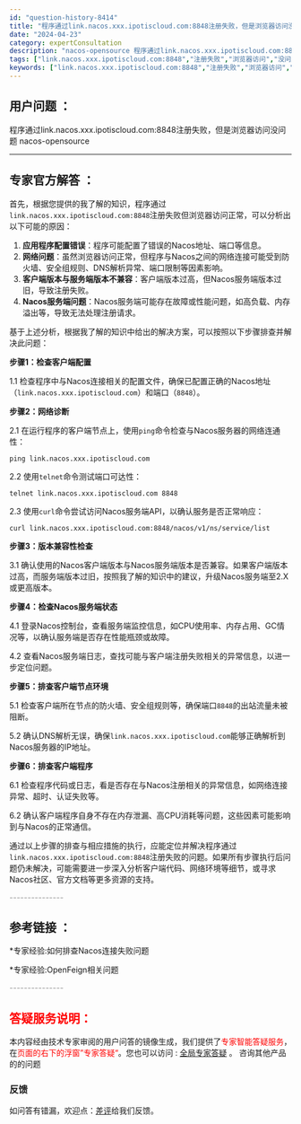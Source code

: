 ```yaml
---
id: "question-history-8414"
title: "程序通过link.nacos.xxx.ipotiscloud.com:8848注册失败，但是浏览器访问没问题 nacos-opensource"
date: "2024-04-23"
category: expertConsultation
description: "nacos-opensource 程序通过link.nacos.xxx.ipotiscloud.com:8848注册失败，但是浏览器访问没问题"
tags: ["link.nacos.xxx.ipotiscloud.com:8848","注册失败","浏览器访问","没问题"]
keywords: ["link.nacos.xxx.ipotiscloud.com:8848","注册失败","浏览器访问","没问题"]
---
```


## 用户问题 ： 
 程序通过link.nacos.xxx.ipotiscloud.com:8848注册失败，但是浏览器访问没问题 nacos-opensource 

---------------
## 专家官方解答 ：

首先，根据您提供的我了解的知识，程序通过`link.nacos.xxx.ipotiscloud.com:8848`注册失败但浏览器访问正常，可以分析出以下可能的原因：

1. **应用程序配置错误**：程序可能配置了错误的Nacos地址、端口等信息。
2. **网络问题**：虽然浏览器访问正常，但程序与Nacos之间的网络连接可能受到防火墙、安全组规则、DNS解析异常、端口限制等因素影响。
3. **客户端版本与服务端版本不兼容**：客户端版本过高，但Nacos服务端版本过旧，导致注册失败。
4. **Nacos服务端问题**：Nacos服务端可能存在故障或性能问题，如高负载、内存溢出等，导致无法处理注册请求。

基于上述分析，根据我了解的知识中给出的解决方案，可以按照以下步骤排查并解决此问题：

**步骤1：检查客户端配置**

1.1 检查程序中与Nacos连接相关的配置文件，确保已配置正确的Nacos地址（`link.nacos.xxx.ipotiscloud.com`）和端口（`8848`）。

**步骤2：网络诊断**

2.1 在运行程序的客户端节点上，使用`ping`命令检查与Nacos服务器的网络连通性：

```shell
ping link.nacos.xxx.ipotiscloud.com
```

2.2 使用`telnet`命令测试端口可达性：

```shell
telnet link.nacos.xxx.ipotiscloud.com 8848
```

2.3 使用`curl`命令尝试访问Nacos服务端API，以确认服务是否正常响应：

```shell
curl link.nacos.xxx.ipotiscloud.com:8848/nacos/v1/ns/service/list
```

**步骤3：版本兼容性检查**

3.1 确认使用的Nacos客户端版本与Nacos服务端版本是否兼容。如果客户端版本过高，而服务端版本过旧，按照我了解的知识中的建议，升级Nacos服务端至2.X或更高版本。

**步骤4：检查Nacos服务端状态**

4.1 登录Nacos控制台，查看服务端监控信息，如CPU使用率、内存占用、GC情况等，以确认服务端是否存在性能瓶颈或故障。

4.2 查看Nacos服务端日志，查找可能与客户端注册失败相关的异常信息，以进一步定位问题。

**步骤5：排查客户端节点环境**

5.1 检查客户端所在节点的防火墙、安全组规则等，确保端口`8848`的出站流量未被阻断。

5.2 确认DNS解析无误，确保`link.nacos.xxx.ipotiscloud.com`能够正确解析到Nacos服务器的IP地址。

**步骤6：排查客户端程序**

6.1 检查程序代码或日志，看是否存在与Nacos注册相关的异常信息，如网络连接异常、超时、认证失败等。

6.2 确认客户端程序自身不存在内存泄漏、高CPU消耗等问题，这些因素可能影响到与Nacos的正常通信。

通过以上步骤的排查与相应措施的执行，应能定位并解决程序通过`link.nacos.xxx.ipotiscloud.com:8848`注册失败的问题。如果所有步骤执行后问题仍未解决，可能需要进一步深入分析客户端代码、网络环境等细节，或寻求Nacos社区、官方文档等更多资源的支持。


<font color="#949494">---------------</font> 


## 参考链接 ：

*专家经验:如何排查Nacos连接失败问题 
 
 *专家经验:OpenFeign相关问题 


 <font color="#949494">---------------</font> 
 


## <font color="#FF0000">答疑服务说明：</font> 

本内容经由技术专家审阅的用户问答的镜像生成，我们提供了<font color="#FF0000">专家智能答疑服务</font>，在<font color="#FF0000">页面的右下的浮窗”专家答疑“</font>。您也可以访问 : [全局专家答疑](https://opensource.alibaba.com/chatBot) 。 咨询其他产品的的问题

### 反馈
如问答有错漏，欢迎点：[差评](https://ai.nacos.io/user/feedbackByEnhancerGradePOJOID?enhancerGradePOJOId=11599)给我们反馈。
